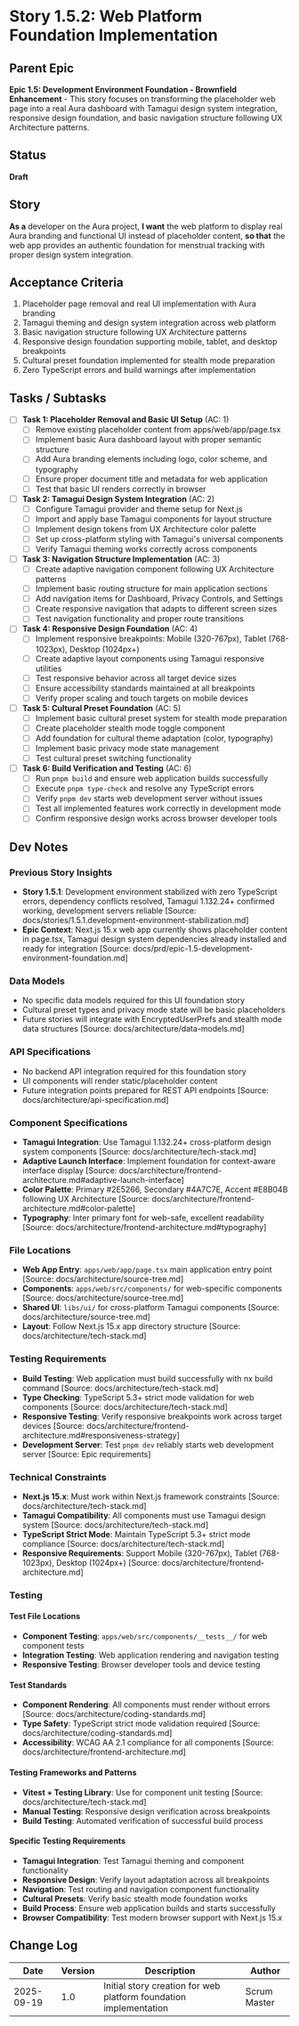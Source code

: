 # <!-- Powered by BMAD™ Core -->

# Story 1.5.2: Web Platform Foundation Implementation

## Parent Epic

**Epic 1.5: Development Environment Foundation - Brownfield Enhancement** - This story focuses on transforming the placeholder web page into a real Aura dashboard with Tamagui design system integration, responsive design foundation, and basic navigation structure following UX Architecture patterns.

## Status

**Draft**

## Story

**As a** developer on the Aura project,
**I want** the web platform to display real Aura branding and functional UI instead of placeholder content,
**so that** the web app provides an authentic foundation for menstrual tracking with proper design system integration.

## Acceptance Criteria

1. Placeholder page removal and real UI implementation with Aura branding
2. Tamagui theming and design system integration across web platform
3. Basic navigation structure following UX Architecture patterns
4. Responsive design foundation supporting mobile, tablet, and desktop breakpoints
5. Cultural preset foundation implemented for stealth mode preparation
6. Zero TypeScript errors and build warnings after implementation

## Tasks / Subtasks

- [ ] **Task 1: Placeholder Removal and Basic UI Setup** (AC: 1)
  - [ ] Remove existing placeholder content from apps/web/app/page.tsx
  - [ ] Implement basic Aura dashboard layout with proper semantic structure
  - [ ] Add Aura branding elements including logo, color scheme, and typography
  - [ ] Ensure proper document title and metadata for web application
  - [ ] Test that basic UI renders correctly in browser

- [ ] **Task 2: Tamagui Design System Integration** (AC: 2)
  - [ ] Configure Tamagui provider and theme setup for Next.js
  - [ ] Import and apply base Tamagui components for layout structure
  - [ ] Implement design tokens from UX Architecture color palette
  - [ ] Set up cross-platform styling with Tamagui's universal components
  - [ ] Verify Tamagui theming works correctly across components

- [ ] **Task 3: Navigation Structure Implementation** (AC: 3)
  - [ ] Create adaptive navigation component following UX Architecture patterns
  - [ ] Implement basic routing structure for main application sections
  - [ ] Add navigation items for Dashboard, Privacy Controls, and Settings
  - [ ] Create responsive navigation that adapts to different screen sizes
  - [ ] Test navigation functionality and proper route transitions

- [ ] **Task 4: Responsive Design Foundation** (AC: 4)
  - [ ] Implement responsive breakpoints: Mobile (320-767px), Tablet (768-1023px), Desktop (1024px+)
  - [ ] Create adaptive layout components using Tamagui responsive utilities
  - [ ] Test responsive behavior across all target device sizes
  - [ ] Ensure accessibility standards maintained at all breakpoints
  - [ ] Verify proper scaling and touch targets on mobile devices

- [ ] **Task 5: Cultural Preset Foundation** (AC: 5)
  - [ ] Implement basic cultural preset system for stealth mode preparation
  - [ ] Create placeholder stealth mode toggle component
  - [ ] Add foundation for cultural theme adaptation (color, typography)
  - [ ] Implement basic privacy mode state management
  - [ ] Test cultural preset switching functionality

- [ ] **Task 6: Build Verification and Testing** (AC: 6)
  - [ ] Run `pnpm build` and ensure web application builds successfully
  - [ ] Execute `pnpm type-check` and resolve any TypeScript errors
  - [ ] Verify `pnpm dev` starts web development server without issues
  - [ ] Test all implemented features work correctly in development mode
  - [ ] Confirm responsive design works across browser developer tools

## Dev Notes

### Previous Story Insights

- **Story 1.5.1**: Development environment stabilized with zero TypeScript errors, dependency conflicts resolved, Tamagui 1.132.24+ confirmed working, development servers reliable [Source: docs/stories/1.5.1.development-environment-stabilization.md]
- **Epic Context**: Next.js 15.x web app currently shows placeholder content in page.tsx, Tamagui design system dependencies already installed and ready for integration [Source: docs/prd/epic-1.5-development-environment-foundation.md]

### Data Models

- No specific data models required for this UI foundation story
- Cultural preset types and privacy mode state will be basic placeholders
- Future stories will integrate with EncryptedUserPrefs and stealth mode data structures [Source: docs/architecture/data-models.md]

### API Specifications

- No backend API integration required for this foundation story
- UI components will render static/placeholder content
- Future integration points prepared for REST API endpoints [Source: docs/architecture/api-specification.md]

### Component Specifications

- **Tamagui Integration**: Use Tamagui 1.132.24+ cross-platform design system components [Source: docs/architecture/tech-stack.md]
- **Adaptive Launch Interface**: Implement foundation for context-aware interface display [Source: docs/architecture/frontend-architecture.md#adaptive-launch-interface]
- **Color Palette**: Primary #2E5266, Secondary #4A7C7E, Accent #E8B04B following UX Architecture [Source: docs/architecture/frontend-architecture.md#color-palette]
- **Typography**: Inter primary font for web-safe, excellent readability [Source: docs/architecture/frontend-architecture.md#typography]

### File Locations

- **Web App Entry**: `apps/web/app/page.tsx` main application entry point [Source: docs/architecture/source-tree.md]
- **Components**: `apps/web/src/components/` for web-specific components [Source: docs/architecture/source-tree.md]
- **Shared UI**: `libs/ui/` for cross-platform Tamagui components [Source: docs/architecture/source-tree.md]
- **Layout**: Follow Next.js 15.x app directory structure [Source: docs/architecture/tech-stack.md]

### Testing Requirements

- **Build Testing**: Web application must build successfully with nx build command [Source: docs/architecture/tech-stack.md]
- **Type Checking**: TypeScript 5.3+ strict mode validation for web components [Source: docs/architecture/tech-stack.md]
- **Responsive Testing**: Verify responsive breakpoints work across target devices [Source: docs/architecture/frontend-architecture.md#responsiveness-strategy]
- **Development Server**: Test `pnpm dev` reliably starts web development server [Source: Epic requirements]

### Technical Constraints

- **Next.js 15.x**: Must work within Next.js framework constraints [Source: docs/architecture/tech-stack.md]
- **Tamagui Compatibility**: All components must use Tamagui design system [Source: docs/architecture/tech-stack.md]
- **TypeScript Strict Mode**: Maintain TypeScript 5.3+ strict mode compliance [Source: docs/architecture/tech-stack.md]
- **Responsive Requirements**: Support Mobile (320-767px), Tablet (768-1023px), Desktop (1024px+) [Source: docs/architecture/frontend-architecture.md]

### Testing

#### Test File Locations

- **Component Testing**: `apps/web/src/components/__tests__/` for web component tests
- **Integration Testing**: Web application rendering and navigation testing
- **Responsive Testing**: Browser developer tools and device testing

#### Test Standards

- **Component Rendering**: All components must render without errors [Source: docs/architecture/coding-standards.md]
- **Type Safety**: TypeScript strict mode validation required [Source: docs/architecture/coding-standards.md]
- **Accessibility**: WCAG AA 2.1 compliance for all components [Source: docs/architecture/frontend-architecture.md]

#### Testing Frameworks and Patterns

- **Vitest + Testing Library**: Use for component unit testing [Source: docs/architecture/tech-stack.md]
- **Manual Testing**: Responsive design verification across breakpoints
- **Build Testing**: Automated verification of successful build process

#### Specific Testing Requirements

- **Tamagui Integration**: Test Tamagui theming and component functionality
- **Responsive Design**: Verify layout adaptation across all breakpoints
- **Navigation**: Test routing and navigation component functionality
- **Cultural Presets**: Verify basic stealth mode foundation works
- **Build Process**: Ensure web application builds and starts successfully
- **Browser Compatibility**: Test modern browser support with Next.js 15.x

## Change Log

| Date       | Version | Description                                                       | Author       |
| ---------- | ------- | ----------------------------------------------------------------- | ------------ |
| 2025-09-19 | 1.0     | Initial story creation for web platform foundation implementation | Scrum Master |
